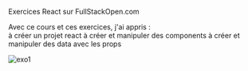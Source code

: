 Exercices React sur FullStackOpen.com

Avec ce cours et ces exercices, j'ai appris : <br>
  à créer un projet react
  à créer et manipuler des components
  à créer et manipuler des data avec les props

![exo1](https://user-images.githubusercontent.com/17856308/140601098-04264148-49a4-4584-9021-34928bc36934.png)
